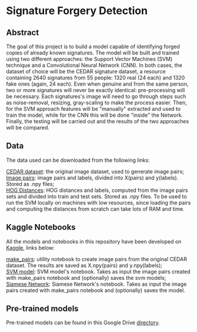 # Signature Forgery Detection

## Abstract

The goal of this project is to build a model capable of identifying forged copies of already known signatures. The model will be built and trained using two different approaches: the Support Vector Machines (SVM) technique and a Convolutional Neural Network (CNN). 
In both cases, the dataset of choice will be the CEDAR signature dataset, a resource containing 2640 signatures from 55 people: 1320 real (24 each) and 1320 fake ones (again, 24 each).
Even when genuine and from the same person, two or more signatures will never be exactly identical: pre-processing will be necessary. Each signatures's image will need to go through steps such as noise-removal, resizing, gray-scaling to make the process easier. Then, for the SVM approach features will be "manually" extracted and used to train the model, while for the CNN this will be done "inside" the Network. Finally, the testing will be carried out and the results of the two approaches will be compared.

## Data

The data used can be downloaded from the following links:  
  
[CEDAR dataset](https://drive.google.com/file/d/1RY0nkJ7GV_B7Tm_8UxtNdeeDo3T3Y4My/view?usp=sharing): the original image dataset, used to generate image pairs;  
[Image pairs](https://drive.google.com/file/d/16eozvfDptosXc4CxUXoX2QXe2GwXzbj8/view?usp=sharing): image pairs and labels, divided into X(pairs) and y(labels). Stored as .npy files;  
[HOG Distances](https://drive.google.com/file/d/1-DnM0OEKO7OxW3sTMwWeAHgJM0jlY1dM/view?usp=sharing): HOG distances and labels, computed from the image pairs sets and divided into train and test sets. Stored as .npy files. To be used to run the SVM locally on machines with low resources, since loading the pairs and computing the distances from scratch can take lots of RAM and time.

## Kaggle Notebooks

All the models and notebooks in this repository have been developed on  [Kaggle](https://www.kaggle.com/), links below:  
  
[make_pairs](https://www.kaggle.com/code/matteocarnebella/make-pairs/notebook): utility notebook to create image pairs from the original CEDAR dataset. The results are saved as X.npy(pairs) and y.npy(labels);  
[SVM model](https://www.kaggle.com/code/matteocarnebella/svm-model/notebook): SVM model's notebook. Takes as input the image pairs created with make_pairs notebook and (optionally) saves the svm models;  
[Siamese Network](https://www.kaggle.com/code/matteocarnebella/siamese-network): Siamese Network's notebook. Takes as input the image pairs created with make_pairs notebook and (optionally) saves the model.

## Pre-trained models
Pre-trained models can be found in this Google Drive [directory](https://drive.google.com/drive/folders/13Gx4ugWCZ03gNefSAHvQ0i9oCmLXwWNh?usp=sharing).
